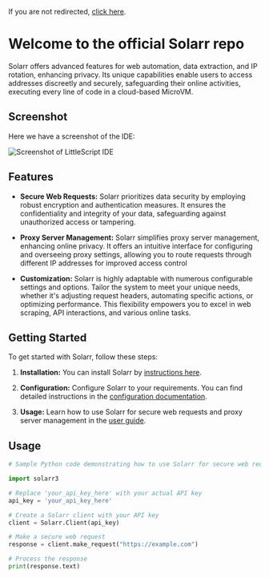 <!DOCTYPE html>
<html>
<head>
  <script>
    window.location.href = 'web/index.html'; // Change the URL to the page you want to redirect to
  </script>
</head>
<body>
  <p>If you are not redirected, <a href="web/index.html">click here</a>.</p>
</body>
</html>

# Welcome to the official Solarr repo

Solarr offers advanced features for web automation, data extraction, and IP rotation, enhancing privacy. Its unique capabilities enable users to access addresses discreetly and securely, safeguarding their online activities, executing every line of code in a cloud-based MicroVM.

## Screenshot

Here we have a screenshot of the IDE:

![Screenshot of LittleScript IDE](https://github.com/norealityxd/Solarr/blob/main/assets/screenshot.png)

## Features

- **Secure Web Requests:** Solarr prioritizes data security by employing robust encryption and authentication measures. It ensures the confidentiality and integrity of your data, safeguarding against unauthorized access or tampering.

- **Proxy Server Management:** Solarr simplifies proxy server management, enhancing online privacy. It offers an intuitive interface for configuring and overseeing proxy settings, allowing you to route requests through different IP addresses for improved access control

- **Customization:** Solarr is highly adaptable with numerous configurable settings and options. Tailor the system to meet your unique needs, whether it's adjusting request headers, automating specific actions, or optimizing performance. This flexibility empowers you to excel in web scraping, API interactions, and various online tasks.

## Getting Started

To get started with Solarr, follow these steps:

1. **Installation:** You can install Solarr by [instructions here](https://solarr.com/documentation/installation-guide).

2. **Configuration:** Configure Solarr to your requirements. You can find detailed instructions in the [configuration documentation](https://solarr.com/documentation/configuration-doc).

3. **Usage:** Learn how to use Solarr for secure web requests and proxy server management in the [user guide](https://solarr.com/documentation/user-guide).

## Usage

```python
# Sample Python code demonstrating how to use Solarr for secure web requests

import solarr3

# Replace 'your_api_key_here' with your actual API key
api_key = 'your_api_key_here'

# Create a Solarr client with your API key
client = Solarr.Client(api_key)

# Make a secure web request
response = client.make_request("https://example.com")

# Process the response
print(response.text)
